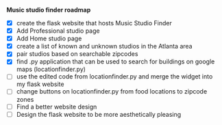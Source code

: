 **Music studio finder roadmap**
- [x] create the flask website that hosts Music Studio Finder
- [x] Add Professional studio page                       
- [x] Add Home studio page                    
- [x] create a list of known and unknown studios in the Atlanta area      
- [x] pair studios based on searchable zipcodes                                  
- [x] find .py application that can be used to search for buildings on google maps (locationfinder.py)
- [ ] use the edited code from locationfinder.py and merge the widget into my flask website
- [ ] change buttons on locationfinder.py from food locations to zipcode zones
- [ ] Find a better website design
- [ ] Design the flask website to be more aesthetically pleasing
